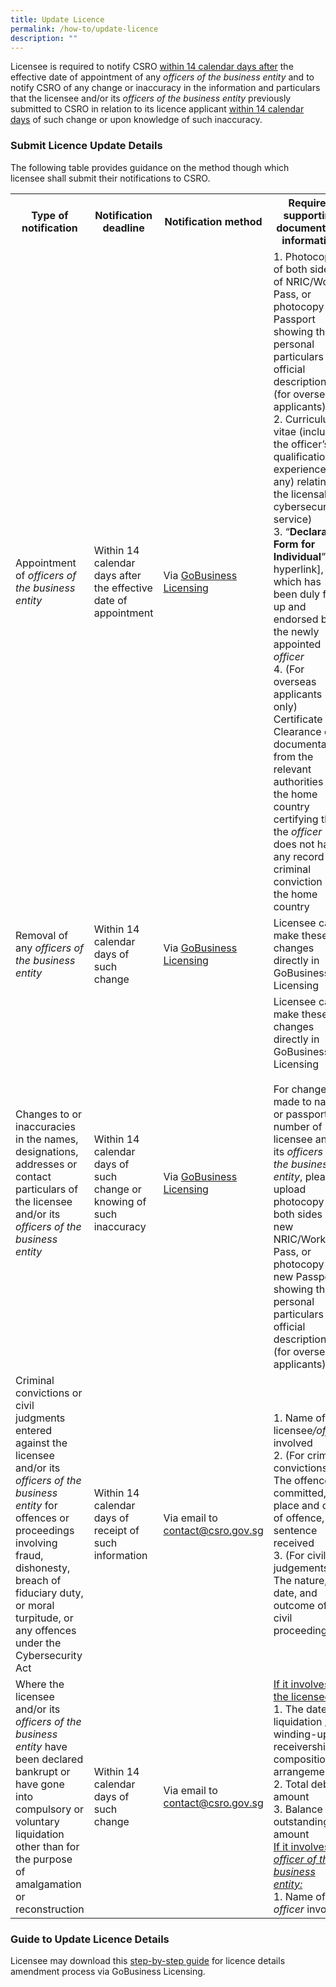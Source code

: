 ```yaml
---
title: Update Licence
permalink: /how-to/update-licence
description: ""
---
```

Licensee is required to notify CSRO <u>within 14 calendar days after</u> the effective date of appointment of any <i>officers of the business entity</i> and to notify CSRO of any change or inaccuracy in the information and particulars that the licensee and/or its <i>officers of the business entity</i> previously submitted to CSRO in relation to its licence applicant <u>within 14 calendar days</u> of such change or upon knowledge of such inaccuracy.

### Submit Licence Update Details
The following table provides guidance on the method though which licensee shall submit their notifications to CSRO.

<table>
<tbody><tr>
	<th width="25%"><b>Type of notification</b></th>
	<th width="20%"><b>Notification deadline</b></th>
	<th width="15%"><b>Notification method</b></th>
	<th width="40%"><b>Required supporting documents or information</b></th>
</tr>
<tr>
	<td>Appointment of <i>officers of the business entity</i></td>
<td>Within 14 calendar days after the effective date of appointment</td>
	<td>Via <a href="https://licence1.business.gov.sg/feportal/web/frontier/home">GoBusiness Licensing</a></td>
<td>1. Photocopy of both sides of NRIC/Work Pass, or photocopy of Passport showing the personal particulars and official descriptions (for overseas applicants)<br>2.	Curriculum vitae (including the officer’s qualification or experience (if any) relating to the licensable cybersecurity service)<br>3.	“<b>Declaration Form for Individual</b>” [to hyperlink], which has been duly filled up and endorsed by the newly appointed <i>officer</i><br>4.	(For overseas applicants only) Certificate of Clearance or documentation from the relevant authorities in the home country certifying that the <i>officer</i> does not have any record of criminal conviction in the home country
</td>
</tr>
<tr>
	<td>Removal of any <i>officers of the business entity</i></td>
<td>Within 14 calendar days of such change </td>
	<td>Via <a href="https://licence1.business.gov.sg/feportal/web/frontier/home">GoBusiness Licensing</a></td>
<td>Licensee can make these changes directly in GoBusiness Licensing
</td>
</tr>
<tr>
<td>Changes to or inaccuracies in the names, designations, addresses or contact particulars of the licensee and/or its <i>officers of the business entity</i></td>
<td>Within 14 calendar days of such change or knowing of such inaccuracy </td>
	<td>Via <a href="https://licence1.business.gov.sg/feportal/web/frontier/home">GoBusiness Licensing</a></td>
<td>Licensee can make these changes directly in GoBusiness Licensing<br><br>For changes made to name or passport number of licensee and/or its <i>officers of the business entity</i>, please upload photocopy of both sides of new NRIC/Work Pass, or photocopy of new Passport showing the personal particulars and official descriptions (for overseas applicants)
</td>
</tr>
<tr>
<td>Criminal convictions or civil judgments entered against the licensee and/or its <i>officers of the business entity</i> for offences or proceedings involving fraud, dishonesty, breach of fiduciary duty, or moral turpitude, or any offences under the Cybersecurity Act</td>
<td>Within 14 calendar days of receipt of such information</td>
	<td>Via email to <a href="mailto:contact@csro.gov.sg">contact@csro.gov.sg</a></td>
		<td>1.	Name of the licensee<i>/officer</i> involved<br>2.	(For criminal convictions) The offence committed, place and date of offence, and sentence received<br>3.	(For civil judgements) The nature, date, and outcome of the civil proceedings
</td>
</tr>
<tr>
	<td>Where the licensee and/or its <i>officers of the business entity</i> have been declared bankrupt or have gone into compulsory or voluntary liquidation other than for the purpose of amalgamation or reconstruction</td>
<td>Within 14 calendar days of such change</td>
<td>Via email to <a href="mailto:contact@csro.gov.sg">contact@csro.gov.sg</a></td>
	<td><u>If it involves the licensee:</u><br>
1.	The date of liquidation / winding-up / receivership / composition / arrangement<br>2.	Total debt amount<br>3.	Balance outstanding amount
		<br><u>If it involves an <i>officer of the business entity:</i></u>
		<br>1. Name of the <i>officer</i> involved
</td>
</tr></tbody></table>

### Guide to Update Licence Details

Licensee may download this <a href="/files/Guides/Guide%20to%20Update%20Licence%20Details.pdf" download>step-by-step guide</a> for licence details amendment process via GoBusiness Licensing.